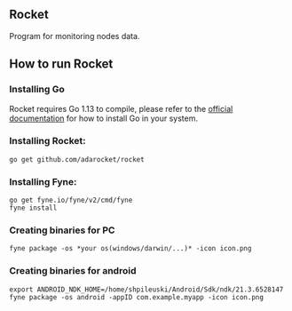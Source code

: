 ## Rocket
Program for monitoring nodes data.
## How to run Rocket

### Installing Go
Rocket requires Go 1.13 to compile, please refer to the [official documentation](https://go.dev/doc/install) for how to install Go in your system.

### Installing Rocket:
```
go get github.com/adarocket/rocket 
```
### Installing Fyne:
```
go get fyne.io/fyne/v2/cmd/fyne
fyne install
```
### Creating binaries for PC
```
fyne package -os *your os(windows/darwin/...)* -icon icon.png
```

### Creating binaries for android
```
export ANDROID_NDK_HOME=/home/shpileuski/Android/Sdk/ndk/21.3.6528147
fyne package -os android -appID com.example.myapp -icon icon.png
```
